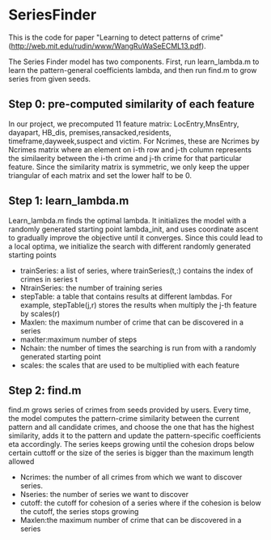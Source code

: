 # SeriesFinder
This is the code for paper "Learning to detect patterns of crime" (http://web.mit.edu/rudin/www/WangRuWaSeECML13.pdf).

The Series Finder model has two components. First, run learn_lambda.m to learn the pattern-general coefficients lambda, and then
run find.m to grow series from given seeds.

## Step 0: pre-computed similarity of each feature
In our project, we precomputed 11 feature matrix: LocEntry,MnsEntry, dayapart, HB_dis, premises,ransacked,residents, timeframe,dayweek,suspect and victim. For Ncrimes, these are Ncrimes by Ncrimes matrix where an element on i-th row and j-th column represents the similaerity between the i-th crime and j-th crime for that particular feature. Since the similarity matrix is symmetric, we only keep the upper triangular of each matrix and set the lower half to be 0. 

## Step 1: learn_lambda.m
Learn_lambda.m finds the optimal lambda. It initializes the model with a randomly generated starting point lambda_init, and uses 
coordinate ascent to gradually improve the objective until it converges. Since this could lead to a local optima, we initialize 
the search with different randomly generated starting points
- trainSeries: a list of series, where trainSeries(t,:) contains the index of crimes in series t
- NtrainSeries: the number of training series
- stepTable: a table that contains results at different lambdas. For example, stepTable(j,r) stores the results when multiply the j-th feature by scales(r)
- Maxlen: the maximum number of crime that can be discovered in a series
- maxIter:maximum number of steps
- Nchain: the number of times the searching is run from with a randomly generated starting point
- scales: the scales that are used to be multiplied with each feature

## Step 2: find.m
find.m grows series of crimes from seeds provided by users. Every time, the model computes the pattern-crime similarity between the current pattern and all candidate crimes, and choose the one that has the highest similarity, adds it to the pattern and update the pattern-specific coefficients eta accordingly. The series keeps growing until the cohesion drops below certain cuttoff or the size of the series is bigger than the maximum length allowed
- Ncrimes: the number of all crimes from which we want to discover series. 
- Nseries: the number of series we want to discover
- cutoff: the cutoff for cohesion of a series where if the cohesion is below the cutoff, the series stops growing
- Maxlen:the maximum number of crime that can be discovered in a series
